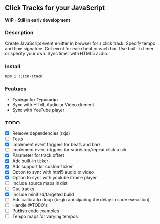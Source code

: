 ## Click Tracks for your JavaScript

**WIP - Still in early development**

### Description
Create JavaScript event emitter in browser for a click track. Specify tempo and time signature. Get event for each beat or each bar. Use built-in timer or specify your own. Sync timer with HTML5 audio.

### Install
`npm i click-track`

### Features
 - Typings for Typescript
 - Sync with HTML Audio or Video element
 - Sync with YouTube player

### TODO
 - [x] Remove dependencies (rxjs)
 - [ ] Tests
 - [x] Implement event triggers for beats and bars
 - [ ] Implement event triggers for start/stop/repeat click track
 - [x] Parameter for track offset
 - [x] Add built-in ticker
 - [x] Add support for custom ticker
 - [x] Option to sync with html5 audio or video
 - [x] Option to sync with youtube iframe player
 - [ ] Include source maps in dist
 - [ ] Cue tracks
 - [x] Include minified/targeted build
 - [ ] Add calibration loop (begin anticipating the delay in code execution)
 - [ ] Handle @TODO's
 - [ ] Publish code examples
 - [ ] Tempo maps for varying tempos